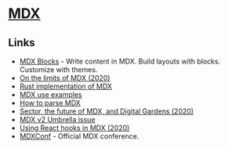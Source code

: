 # [MDX](https://github.com/mdx-js/mdx)

## Links

- [MDX Blocks](https://mdx-blocks.netlify.com/) - Write content in MDX. Build layouts with blocks. Customize with themes.
- [On the limits of MDX (2020)](https://www.knutmelvaer.no/blog/2020/02/on-the-limits-of-mdx/)
- [Rust implementation of MDX](https://github.com/mdx-js/rust)
- [MDX use examples](https://twitter.com/JoshWComeau/status/1243136771652751360)
- [How to parse MDX](https://github.com/micromark/mdx-state-machine)
- [Sector, the future of MDX, and Digital Gardens (2020)](https://egghead.io/lessons/egghead-sector-the-future-of-mdx-and-digital-gardens)
- [MDX v2 Umbrella issue](https://github.com/mdx-js/mdx/issues/1041)
- [Using React hooks in MDX (2020)](https://dev.to/sebastienlorber/using-react-hooks-in-mdx-4ei6)
- [MDXConf](https://mdxjs.com/conf/) - Official MDX conference.
